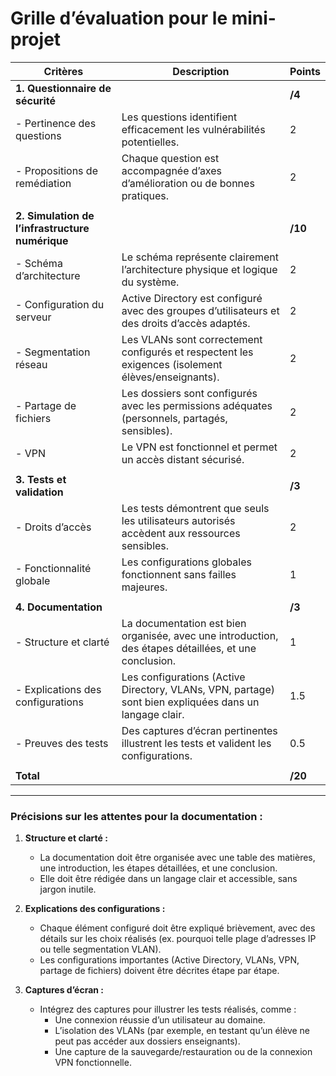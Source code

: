 # Grille d’évaluation pour le mini-projet

| **Critères**                       | **Description**                                                                                       | **Points** |
|------------------------------------|-------------------------------------------------------------------------------------------------------|------------|
| **1. Questionnaire de sécurité**   |                                                                                                       | **/4**     |
| - Pertinence des questions         | Les questions identifient efficacement les vulnérabilités potentielles.                              | 2          |
| - Propositions de remédiation      | Chaque question est accompagnée d’axes d’amélioration ou de bonnes pratiques.                        | 2          |
|                                    |                                                                                                       |            |
| **2. Simulation de l’infrastructure numérique** |                                                                                       | **/10**    |
| - Schéma d’architecture            | Le schéma représente clairement l’architecture physique et logique du système.                       | 2          |
| - Configuration du serveur         | Active Directory est configuré avec des groupes d’utilisateurs et des droits d’accès adaptés.        | 2          |
| - Segmentation réseau              | Les VLANs sont correctement configurés et respectent les exigences (isolement élèves/enseignants).   | 2          |
| - Partage de fichiers              | Les dossiers sont configurés avec les permissions adéquates (personnels, partagés, sensibles).       | 2          |
| - VPN                              | Le VPN est fonctionnel et permet un accès distant sécurisé.                                          | 2          |
|                                    |                                                                                                       |            |
| **3. Tests et validation**         |                                                                                                       | **/3**     |
| - Droits d’accès                   | Les tests démontrent que seuls les utilisateurs autorisés accèdent aux ressources sensibles.         | 2          |
| - Fonctionnalité globale           | Les configurations globales fonctionnent sans failles majeures.                                      | 1          |
|                                    |                                                                                                       |            |
| **4. Documentation**               |                                                                                                       | **/3**     |
| - Structure et clarté              | La documentation est bien organisée, avec une introduction, des étapes détaillées, et une conclusion. | 1          |
| - Explications des configurations  | Les configurations (Active Directory, VLANs, VPN, partage) sont bien expliquées dans un langage clair. | 1.5        |
| - Preuves des tests                | Des captures d’écran pertinentes illustrent les tests et valident les configurations.                | 0.5        |
|                                    |                                                                                                       |            |
| **Total**                          |                                                                                                       | **/20**    |

---

### Précisions sur les attentes pour la documentation :

1. **Structure et clarté :**
   - La documentation doit être organisée avec une table des matières, une introduction, les étapes détaillées, et une conclusion.  
   - Elle doit être rédigée dans un langage clair et accessible, sans jargon inutile.  

2. **Explications des configurations :**
   - Chaque élément configuré doit être expliqué brièvement, avec des détails sur les choix réalisés (ex. pourquoi telle plage d’adresses IP ou telle segmentation VLAN).  
   - Les configurations importantes (Active Directory, VLANs, VPN, partage de fichiers) doivent être décrites étape par étape.  

3. **Captures d’écran :**
   - Intégrez des captures pour illustrer les tests réalisés, comme :  
     - Une connexion réussie d’un utilisateur au domaine.  
     - L’isolation des VLANs (par exemple, en testant qu’un élève ne peut pas accéder aux dossiers enseignants).  
     - Une capture de la sauvegarde/restauration ou de la connexion VPN fonctionnelle.  